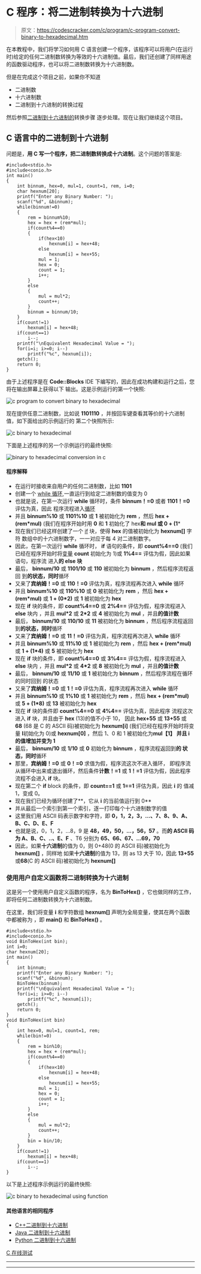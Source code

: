 # C 程序：将二进制转换为十六进制

> 原文：<https://codescracker.com/c/program/c-program-convert-binary-to-hexadecimal.htm>

在本教程中，我们将学习如何用 C 语言创建一个程序，该程序可以将用户(在运行时)给定的任何二进制数转换为等效的十六进制值。最后，我们还创建了同样用途的函数驱动程序，也可以将二进制数转换为十六进制数。

但是在完成这个项目之前，如果你不知道

*   二进制数
*   十六进制数
*   二进制到十六进制的转换过程

然后参照[二进制到十六进制的](/computer-fundamental/binary-to-hexadecimal.htm)转换步骤 逐步处理。现在让我们继续这个项目。

## C 语言中的二进制到十六进制

问题是，**用 C 写一个程序，把二进制数转换成十六进制**。这个问题的答案是:

```
#include<stdio.h>
#include<conio.h>
int main()
{
    int binnum, hex=0, mul=1, count=1, rem, i=0;
    char hexnum[20];
    printf("Enter any Binary Number: ");
    scanf("%d", &binnum);
    while(binnum!=0)
    {
        rem = binnum%10;
        hex = hex + (rem*mul);
        if(count%4==0)
        {
            if(hex<10)
                hexnum[i] = hex+48;
            else
                hexnum[i] = hex+55;
            mul = 1;
            hex = 0;
            count = 1;
            i++;
        }
        else
        {
            mul = mul*2;
            count++;
        }
        binnum = binnum/10;
    }
    if(count!=1)
        hexnum[i] = hex+48;
    if(count==1)
        i--;
    printf("\nEquivalent Hexadecimal Value = ");
    for(i=i; i>=0; i--)
        printf("%c", hexnum[i]);
    getch();
    return 0;
}
```

由于上述程序是在 **Code::Blocks** IDE 下编写的，因此在成功构建和运行之后，您将在输出屏幕上获得以下 输出。这是示例运行的第一个快照:

![c program to convert binary to hexadecimal](img/d1c45951e1f91852b074b80c03989fbd.png)

现在提供任意二进制数，比如说 **1101110** ，并按回车键查看其等价的十六进制值，如下面给出的示例运行的 第二个快照所示:

![c binary to hexadecimal](img/489f6499a845d7f256fe46c378a21f40.png)

下面是上述程序的另一个示例运行的最终快照:

![binary to hexadecimal conversion in c](img/fcbf99e6133756f05ce34d17464441a1.png)

#### 程序解释

*   在运行时接收来自用户的任何二进制数，比如 **1101**
*   创建一个 [while 循环](/c/c-while-loop.htm),一直运行到给定二进制数的值变为 0
*   也就是说，在第一次运行 **while** 循环时，条件 **binnum！=0** 或者 **1101！=0** 评估为真，因此 程序流程进入[循环](/c/c-loops.htm)
*   并且 **binnum%10** 或 **1101%10** 或 **1** 被初始化为 **rem** ，然后 **hex + (rem*mul)** (我们在程序开始时用 **0** 和 **1** 初始化了 hex**和 **mul** 或 **0 + (1*****
*   现在我们已经这样创建了一个 [if](/c/c-if-statement.htm) 块，使得 **hex** 的值被初始化为 **hexnum[]** 字符 数组中的十六进制数字，一一对应于每 4 对二进制数字。
*   因此，在第一次运行 **while** 循环时， **if** 语句的条件，即 **count%4==0** (我们已经在程序开始时将[变量](/c/c-variables.htm) **count** 初始化为 1)或 **1%4==** 评估为假，因此如果语句，程序流 进入**的 **else** 块**
*   最后， **binnum/10** 或 **1101/10** 或 **110** 被初始化为 **binnum** ，然后程序流程返回 到**的状态，同时**循环
*   又来了**宾纳姆！=0** 或 **110！=0** 评估为真，程序流程再次进入 **while** 循环
*   并且 **binnum%10** 或 **110%10** 或 **0** 被初始化为 **rem** ，然后 **hex + (rem*mul)** 或 **1 + (0*2)** 或 **1** 被初始化为 **hex**
*   现在 **if** 块的条件，即 **count%4==0** 或 **2%4==** 评估为假，程序流程进入 **else** 块内 ，并且 **mul*2** 或 **2*2** 或 **4** 被初始化为 **mul** ，并且**的值计数**
*   最后， **binnum/10** 或 **110/10** 或 **11** 被初始化为 **binnum** ，然后程序流程返回 到**的状态，同时**循环
*   又来了**宾纳姆！=0** 或 **11！=0** 评估为真，程序流程再次进入 **while** 循环
*   并且 **binnum%10** 或 **11%10** 或 **1** 被初始化为 **rem** ，然后 **hex + (rem*mul)** 或 **1 + (1*4)** 或 **5** 被初始化为 **hex**
*   现在 **if** 块的条件，即 **count%4==0** 或 **3%4==** 评估为假，程序流程进入 **else** 块内 ，并且 **mul*2** 或 **4*2** 或 **8** 被初始化为 **mul** ，并且**的值计数**
*   最后， **binnum/10** 或 **11/10** 或 **1** 被初始化为 **binnum** ，然后程序流程在循环的同时回到 的状态
*   又来了**宾纳姆！=0** 或 **1！=0** 评估为真，程序流程再次进入 **while** 循环
*   并且 **binnum%10** 或 **1%10** 或 **1** 被初始化为 **rem** ，然后 **hex + (rem*mul)** 或 **5 + (1*8)** 或 **13** 被初始化为 **hex**
*   现在 **if** 块的条件即 **count%4==0** 或 **4%4==** 评估为真，因此程序 流程这次进入 **if** 块，并且由于 **hex** (13)的值不小于 10， 因此 **hex+55** 或 **13+55** 或 **68** (68 是 C 的 ASCII 码)被初始化为 **hexnum[i]** (我们已经在程序开始时将变量 **I**初始化为 0)或 **hexnum[0]** ，然后 1、0 和 1 被初始化为**mul【1】 并且 **i** 的值增加并变为 1**
*   最后， **binnum/10** 或 **1/10** 或 **0** 初始化为 **binnum** ，程序流程返回到**的 状态，同时**循环
*   那里，**宾纳姆！=0** 或 **0！=0** 求值为假，程序流这次不进入循环， 即程序流从循环中出来或退出循环，然后条件**计数！=1** 或 **1！=1** 评估为假，因此程序流程不会进入 **if** 块。
*   现在第二个 **if** block 的条件，即 **count==1** 或 **1==1** 评估为真，因此 **i** 的 值减 1，变成 0。
*   现在我们已经为循环创建了**，它从 **i** 的当前值运行到 0**
*   并从最后一个索引到第一个索引，逐一打印每个十六进制数字的值
*   这里我们用 ASCII 码表示数字和字符，即 **0，1，2，3，...、7、8、9、A、B、C、D、E、F**
*   也就是说，0，1，2，...8，9 是 **48，49，50，...，56，57** 。而**的 ASCII 码为 A、B、C、..、E、F** 、T6 分别为 **65、66、67、...69，70**
*   因此，如果**十六进制**的值为 0，则 0+48(0 的 ASCII 码)被初始化为 **hexnum[]** ，同样地 如果**十六进制**的值为 13，则 as 13 大于 10，因此 **13+55** 或**68**(C 的 ASCII 码)被初始化为 **hexnum[]**

### 使用用户自定义函数将二进制转换为十六进制

这是另一个使用用户自定义函数的程序，名为 **BinToHex()** ，它也做同样的工作，即将任何二进制数转换为十六进制数。

在这里，我们将变量 **i** 和字符数组 **hexnum[]** 声明为全局变量，使其在两个函数中都被称为 ，即 **main()** 和 **BinToHex()** 。

```
#include<stdio.h>
#include<conio.h>
void BinToHex(int bin);
int i=0;
char hexnum[20];
int main()
{
    int binnum;
    printf("Enter any Binary Number: ");
    scanf("%d", &binnum);
    BinToHex(binnum);
    printf("\nEquivalent Hexadecimal Value = ");
    for(i=i; i>=0; i--)
        printf("%c", hexnum[i]);
    getch();
    return 0;
}
void BinToHex(int bin)
{
    int hex=0, mul=1, count=1, rem;
    while(bin!=0)
    {
        rem = bin%10;
        hex = hex + (rem*mul);
        if(count%4==0)
        {
            if(hex<10)
                hexnum[i] = hex+48;
            else
                hexnum[i] = hex+55;
            mul = 1;
            hex = 0;
            count = 1;
            i++;
        }
        else
        {
            mul = mul*2;
            count++;
        }
        bin = bin/10;
    }
    if(count!=1)
        hexnum[i] = hex+48;
    if(count==1)
        i--;
}
```

以下是上述程序示例运行的最终快照:

![c binary to hexadecimal using function](img/7c7757ebca8d496509feb3982bb52010.png)

#### 其他语言的相同程序

*   [C++二进制到十六进制](/cpp/program/cpp-program-convert-binary-to-hexadecimal.htm)
*   [Java 二进制到十六进制](/java/program/java-program-convert-binary-to-hexadecimal.htm)
*   [Python 二进制到十六进制](/python/program/python-program-convert-binary-to-hexadecimal.htm)

[C 在线测试](/exam/showtest.php?subid=2)

* * *

* * *